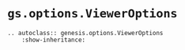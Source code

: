 # `gs.options.ViewerOptions`
```{eval-rst}  
.. autoclass:: genesis.options.ViewerOptions
    :show-inheritance:
```
